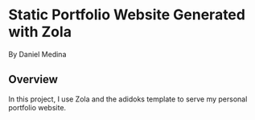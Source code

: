 # Static Portfolio Website Generated with Zola
By Daniel Medina

## Overview
In this project, I use Zola and the adidoks template to serve my personal portfolio website.
